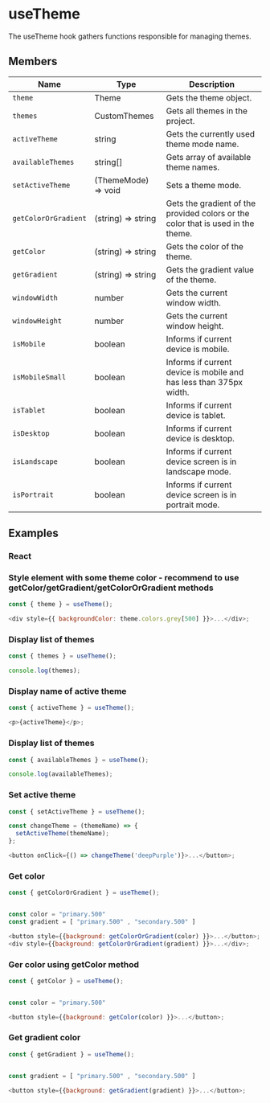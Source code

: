 # useTheme

The useTheme hook gathers functions responsible for managing themes.

## Members

| Name                 | Type                | Description                                                                      |
| -------------------- | ------------------- | -------------------------------------------------------------------------------- |
| `theme`              | Theme               | Gets the theme object.                                                           |
| `themes`             | CustomThemes        | Gets all themes in the project.                                            |
| `activeTheme`        | string              | Gets the currently used theme mode name.                                         |
| `availableThemes`    | string[]            | Gets array of available theme names.                                             |
| `setActiveTheme`     | (ThemeMode) => void | Sets a theme mode.                                                               |
| `getColorOrGradient` | (string) => string  | Gets the gradient of the provided colors or the color that is used in the theme. |
| `getColor`           | (string) => string  | Gets the color of the theme.                                                     |
| `getGradient`        | (string) => string  | Gets the gradient value of the theme.                                            |
| `windowWidth`        | number              | Gets the current window width.                                                   |
| `windowHeight`       | number              | Gets the current window height.                                                  |
| `isMobile`           | boolean             | Informs if current device is mobile.                                             |
| `isMobileSmall`      | boolean             | Informs if current device is mobile and has less than 375px width.               |
| `isTablet`           | boolean             | Informs if current device is tablet.                                             |
| `isDesktop`          | boolean             | Informs if current device is desktop.                                            |
| `isLandscape`        | boolean             | Informs if current device screen is in landscape mode.                           |
| `isPortrait`         | boolean             | Informs if current device screen is in portrait mode.                            |

## Examples

### React

### Style element with some theme color - recommend to use getColor/getGradient/getColorOrGradient methods

```javascript
const { theme } = useTheme();

<div style={{ backgroundColor: theme.colors.grey[500] }}>...</div>;
```

### Display list of themes

```javascript
const { themes } = useTheme();

console.log(themes);
```

### Display name of active theme

```javascript
const { activeTheme } = useTheme();

<p>{activeTheme}</p>;
```

### Display list of themes

```javascript
const { availableThemes } = useTheme();

console.log(availableThemes);
```

### Set active theme

```javascript
const { setActiveTheme } = useTheme();

const changeTheme = (themeName) => {
  setActiveTheme(themeName);
};

<button onClick={() => changeTheme('deepPurple')}>...</button>;
```

### Get color

```javascript
const { getColorOrGradient } = useTheme();


const color = "primary.500"
const gradient = [ "primary.500" , "secondary.500" ]

<button style={{background: getColorOrGradient(color) }}>...</button>;
<div style={{background: getColorOrGradient(gradient) }}>...</div>;
```

### Ger color using getColor method

```javascript
const { getColor } = useTheme();


const color = "primary.500"

<button style={{background: getColor(color) }}>...</button>;
```

### Get gradient color

```javascript
const { getGradient } = useTheme();


const gradient = [ "primary.500" , "secondary.500" ]

<button style={{background: getGradient(gradient) }}>...</button>;
```
